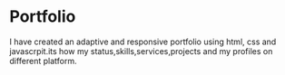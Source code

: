 # Portfolio
I have created an adaptive and responsive portfolio using html, css and javascrpit.its how my status,skills,services,projects and my profiles on different platform.

